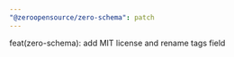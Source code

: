 ```yaml
---
"@zeroopensource/zero-schema": patch
---
```


feat(zero-schema): add MIT license and rename tags field

